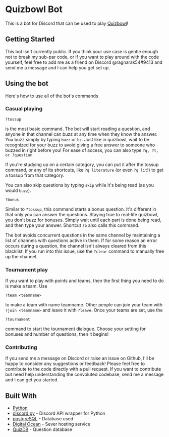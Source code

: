 # Quizbowl Bot

This is a bot for Discord that can be used to play [Quizbowl](https://www.naqt.com/about/quiz-bowl.html)!

## Getting Started

This bot isn't currently public. If you think your use case is gentle enough not to break my sub-par code, or if you want to play around with the code yourself, feel free to add me as a friend on Discord @ragnarak54#9413 and send me a message and I can help you get set up.

## Using the bot

Here's how to use all of the bot's commands

### Casual playing

```
?tossup
```

is the most basic command. The bot will start reading a question, and anyone in that channel can buzz at any time when they know the answer. You buzz simply by typing `buzz` or `bz`. Just like in quizbowl, wait to be recognized for your buzz to avoid giving a free answer to someone who buzzed in right before you! For ease of access, you can also type `?q, ?t, or ?question`

If you're studying up on a certain category, you can put it after the tossup command, or any of its shortcuts, like `?q literature` (or even `?q lit`!) to get a tossup from that category.



You can also skip questions by typing `skip` while it's being read (as you would `buzz`).

```
?bonus
```

Similar to `?tossup`, this command starts a bonus question. It's different in that only you can answer the questions. Staying true to real-life quizbowl, you don't buzz for bonuses. Simply wait until each part is done being read, and then type your answer. Shortcut `?b` also calls this command.

The bot avoids concurrent questions in the same channel by maintaining a list of channels with questions active in them. If for some reason an error occurs during a question, the channel isn't always cleared from this blacklist. If you run into this issue, use the `?clear` command to manually free up the channel.

### Tournament play

If you want to play with points and teams, then the first thing you need to do is make a team. Use

```
?team <teamname>
```

to make a team with name teamname. Other people can join your team with `?join <teamname>` and leave it with `?leave`.
Once your teams are set, use the 

```
?tournament
```

command to start the tournament dialogue. Choose your setting for bonuses and number of questions, then it begins!


### Contributing

If you send me a message on Discord or raise an issue on Github, I'll be happy to consider any suggestions or feedback! Please feel free to contribute to the code directly with a pull request. If you want to contribute but need help understanding the convoluted codebase, send me a message and I can get you started.


## Built With

* [Python](https://www.python.org/)
* [discord.py](https://github.com/Rapptz/discord.py) - Discord API wrapper for Python
* [postgreSQL](https://www.postgresql.org/) - Database used
* [Digital Ocean](https://www.digitalocean.com/) - Sever hosting service
* [QuizDB](https://quizdb.org) - Question database
